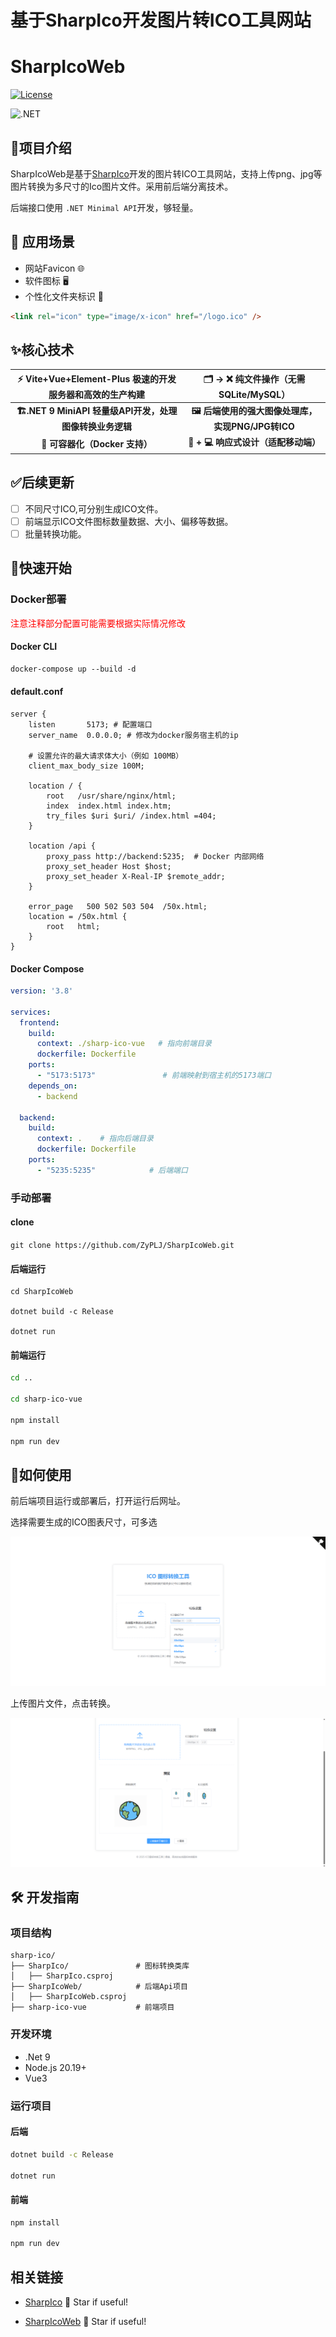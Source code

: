 # 基于SharpIco开发图片转ICO工具网站

# SharpIcoWeb

[![License](https://camo.githubusercontent.com/bb4e5c0036a6a8cdbc59b38d44f09ad8f6dc722751dad34d3df5bf0ac61913c1/68747470733a2f2f696d672e736869656c64732e696f2f62616467652f6c6963656e73652d4d49542d626c7565)](https://camo.githubusercontent.com/bb4e5c0036a6a8cdbc59b38d44f09ad8f6dc722751dad34d3df5bf0ac61913c1/68747470733a2f2f696d672e736869656c64732e696f2f62616467652f6c6963656e73652d4d49542d626c7565)

![.NET](https://camo.githubusercontent.com/7732c145abc7fb05a8373d4d161318970723f355ddd1d080a3fbef3c6941cd0f/68747470733a2f2f696d672e736869656c64732e696f2f62616467652f2e4e45542d392e302d707572706c65)

## 📝项目介绍

SharpIcoWeb是基于[SharpIco](https://github.com/star-plan/sharp-ico)开发的图片转ICO工具网站，支持上传png、jpg等图片转换为多尺寸的Ico图片文件。采用前后端分离技术。

后端接口使用 `.NET Minimal API`开发，够轻量。

## 🎯 应用场景

* 网站Favicon 🌐
* 软件图标 🖥️
* 个性化文件夹标识 📂

```html
<link rel="icon" type="image/x-icon" href="/logo.ico" />
```

## ✨核心技术

| **⚡** **Vite+Vue+Element-Plus** **极速的开发服务器和高效的生产构建** |    **🗂️ → ❌** **纯文件操作（无需SQLite/MySQL）**    |
|:----------------------------------------------------:| :-----------------------------------------------------------------: |
|      **🏗️.NET 9 MiniAPI 轻量级API开发，处理图像转换业务逻辑**       | **🖼️** **后端使用的强大图像处理库，实现PNG/JPG转ICO** |
|              **🐳** **可容器化（Docker 支持）**              |        **📱 + 💻** **响应式设计（适配移动端）**        |

## ✅后续更新

* [ ] 不同尺寸ICO,可分别生成ICO文件。
* [ ] 前端显示ICO文件图标数量数据、大小、偏移等数据。
* [ ] 批量转换功能。

## 🚀快速开始

### Docker部署

<font color='red'>注意注释部分配置可能需要根据实际情况修改</font>

#### Docker CLI

```dockerfile
docker-compose up --build -d
```

#### default.conf

```dsconfig
server {
    listen       5173; # 配置端口
    server_name  0.0.0.0; # 修改为docker服务宿主机的ip 
  
    # 设置允许的最大请求体大小（例如 100MB）
    client_max_body_size 100M;
 
    location / {
        root   /usr/share/nginx/html;
        index  index.html index.htm;
        try_files $uri $uri/ /index.html =404;
    }
  
    location /api {
        proxy_pass http://backend:5235;  # Docker 内部网络
        proxy_set_header Host $host;
        proxy_set_header X-Real-IP $remote_addr;
    }
 
    error_page   500 502 503 504  /50x.html;
    location = /50x.html {
        root   html;
    }
}
```

#### Docker Compose

```yaml
version: '3.8'

services:
  frontend:
    build:
      context: ./sharp-ico-vue   # 指向前端目录
      dockerfile: Dockerfile
    ports:
      - "5173:5173"               # 前端映射到宿主机的5173端口
    depends_on:
      - backend

  backend:
    build:
      context: .    # 指向后端目录
      dockerfile: Dockerfile
    ports:
      - "5235:5235"            # 后端端口
```

### 手动部署

#### clone

`git clone https://github.com/ZyPLJ/SharpIcoWeb.git`

#### 后端运行

```
cd SharpIcoWeb

dotnet build -c Release

dotnet run
```

#### 前端运行

```bash
cd ..

cd sharp-ico-vue

npm install

npm run dev
```

## 👀如何使用

前后端项目运行或部署后，打开运行后网址。

选择需要生成的ICO图表尺寸，可多选

![image.png](https://raw.githubusercontent.com/ZyPLJ/note-gen-image-sync/main/2025-06/82586b88-2c72-47db-8c42-4b90d7b43235.png)

上传图片文件，点击转换。

![image.png](https://raw.githubusercontent.com/ZyPLJ/note-gen-image-sync/main/2025-06/77b11313-ff66-4d3f-924d-f31c0c16b349.png)

## 🛠 开发指南

### 项目结构

```
sharp-ico/
├── SharpIco/               # 图标转换类库  
│   ├── SharpIco.csproj
├── SharpIcoWeb/            # 后端Api项目
│   ├── SharpIcoWeb.csproj
├── sharp-ico-vue           # 前端项目
```

### 开发环境

* .Net 9
* Node.js 20.19+
* Vue3

### 运行项目

#### 后端

```bash
dotnet build -c Release

dotnet run
```

#### 前端

```bash
npm install

npm run dev
```

## 相关链接

* [SharpIco](https://github.com/star-plan/sharp-ico "SharpIco是一个纯 C# AOT 实现的轻量级图标生成工具") 🌟 Star if useful!

- [SharpIcoWeb](https://github.com/ZyPLJ/SharpIcoWeb)  🌟 Star if useful!